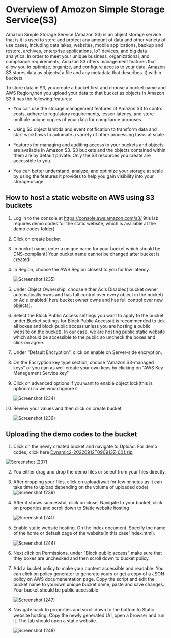# Overview of Amozon Simple Storage Service(S3)

Amazon Simple Storage Service (Amazon S3) is an object storage service that is it is used to store and protect any amount of data and other variety of use cases, including data lakes, websites, mobile applications, backup and restore, archives, enterprise applications, IoT devices, and big data analytics. In order to meet your unique business, organizational, and compliance requirements, Amazon S3 offers management features that allow you to optimize, organize, and configure access to your data. Amazon S3  stores data as objects( a file and any metadata that describes it) within buckets.

To store  data in S3, you create a bucket first and choose a bucket name and AWS Region,then you upload your data to that bucket as objects in Amazon S3.It has the following features:

* You can use the storage management features of Amazon S3 to control costs, adhere to regulatory requirements, lessen latency, and store multiple unique copies of your data for compliance purposes.

* Using S3 object lambda and event notification to transform data and start workflows to automate a variety of other processing tasks at scale.

* Features for managing and auditing access to your buckets and objects are available in Amazon S3. S3 buckets and the objects contained within them are by default private. Only the S3 resources you create are accessible to you.

* You can better understand, analyze, and optimize your storage at scale by using the features it provides to help you gain visibility into your storage usage.

## How to host a static website on AWS using S3 buckets 
1. Log in to the console at https://console.aws.amazon.com/s3/ 9tis lab requires demo codes for the static website, which is available at the demo codes folder)

2. Click on create bucket 

3. In bucket name, enter a unique name for your bucket which should be DNS-compliant( Your bucket name cannot be changed after bucket is created

4. In Region, choose the AWS Region closest to you for low latency.
 
   ![Screenshot (235)](https://user-images.githubusercontent.com/112861600/194571676-b75d8253-08c4-44c0-a5ea-e21c32bb0e50.png)

5. Under Object Ownership, choose either Acls Disabled( bucket owner automatically owns and has full control over every object in the bucket) or Acls enabled( here  bucket owner owns and has full control over new objects).

6. Select the Block Public Access settings you want to apply to the bucket under Bucket settings for Block Public Access(it is recommended to tick all boxes and block public access unless you are hosting a public website on the bucket). In our case, we are hosting public static website which should be accessible to the public so uncheck the boxes and click on agree.

7. Under "Default Encryption", click on enable on Server-side encryption.

8. On the Encryption key type section, choose "Amazon S3-managed keys" or you can as well create your own keys by clicking on "AWS Key Management Service key"

9. Click on advanced options if you want to enable object lock(this is optional) so we would ignore it 
 
   ![Screenshot (234)](https://user-images.githubusercontent.com/112861600/194570117-10a9f84c-b166-43a6-b2bf-daaa2db6c2cd.png)

10. Review your values and then click on create bucket 

    ![Screenshot (236)](https://user-images.githubusercontent.com/112861600/194572092-1ef009f8-5660-4efd-b781-b2919ee97648.png)


## Uploading the demo codes to the bucket

1. Click on the newly created bucket and navigate to Upload. For demo codes, click here [Dynamic2-20220912T090913Z-001.zip](https://github.com/Rejoice-Okafor/AWS-Projects-with-Cybersafe/files/9735203/Dynamic2-20220912T090913Z-001.zip) 
 
  
  ![Screenshot (237)](https://user-images.githubusercontent.com/112861600/194573392-f8a1b19c-3457-4c14-87ff-53802d3a3f4d.png)

2. You either drag and drop the demo files or select from your files directly.

3. After dropping your files, click on upload(wait for few minutes as it can take time to upload depending on the volume of uploaded code)
   ![Screenshot (239)](https://user-images.githubusercontent.com/112861600/194574128-522ca917-8f4a-4831-bbcb-c80c9e67cd41.png)
   
4. After it shows successful, click on close. Navigate to your bucket, click on properties and scroll down to Static website hosting 

   ![Screenshot (241)](https://user-images.githubusercontent.com/112861600/194575936-8478146d-60cd-4df4-9341-e55f8e09ced8.png)
   
5. Enable static website hosting. On the index document, Specify the name of the home or default page of the website(in this case"index.html).

   ![Screenshot (244)](https://user-images.githubusercontent.com/112861600/194577400-deea70a4-44fd-4d65-84b4-1edb92d9c918.png)
   
6.  Next click on Permissions, under "Block public access" make sure that they boxes are unchecked and then scroll down to bucket policy.

7. Add a bucket policy to make your content accessible and readable. You can click on policy generator to generate yours or get a copy of a JSON policy on AWS documenentation page. Copy the script and edit the bucket name to yourown unique bucket name, paste and save changes. Your bucket should be public accessible

   ![Screenshot (247)](https://user-images.githubusercontent.com/112861600/194587172-5ae8c34c-c5ff-4567-9711-8110b663c4f3.png)

8. Navigate back to properties and scroll down to the bottom to Static website hosting. Copy the newly generated Url, open a browser and run it. The tab should open a static website.

   ![Screenshot (248)](https://user-images.githubusercontent.com/112861600/194590416-97b294df-fa79-48d8-a5c3-1f7d65b296c6.png)


   


